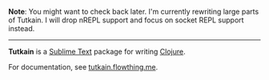 **Note**: You might want to check back later. I'm currently rewriting large parts of Tutkain. I will drop nREPL support and focus on socket REPL support instead.

----

**Tutkain** is a [Sublime Text](https://www.sublimetext.com/) package for writing [Clojure](https://www.clojure.org/).

For documentation, see [tutkain.flowthing.me](https://tutkain.flowthing.me).
